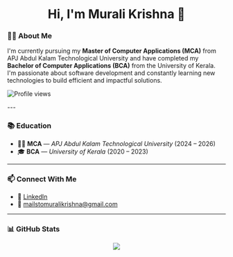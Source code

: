 <h1 align="center">Hi, I'm Murali Krishna 👋</h1>

### 🧑‍💻 About Me

I'm currently pursuing my **Master of Computer Applications (MCA)** from APJ Abdul Kalam Technological University and have completed my **Bachelor of Computer Applications (BCA)** from the University of Kerala. I'm passionate about software development and constantly learning new technologies to build efficient and impactful solutions.
<p align="left">
  <img src="https://komarev.com/ghpvc/?username=muralikrishna-cec&label=Profile%20views&color=0e75b6&style=flat" alt="Profile views" />
</p>
---

### 📚 Education

- 🧑‍🎓 **MCA** — *APJ Abdul Kalam Technological University* (2024 – 2026)  
- 🎓 **BCA** — *University of Kerala* (2020 – 2023)

---

### 📫 Connect With Me

- 🔗 [LinkedIn](https://www.linkedin.com/in/murali-krishna-linked-in)
- 📧 [mailstomuralikrishna@gmail.com](mailto:mailstomuralikrishna@gmail.com)

---

### 📊 GitHub Stats

<p align="center">
  <img src="https://github-readme-stats.vercel.app/api/top-langs/?username=muralikrishna-cec&theme=merko&hide_border=true&include_all_commits=true&count_private=true&layout=compact" />
</p>
